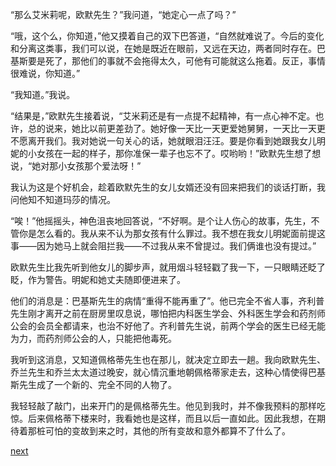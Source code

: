 
“那么艾米莉呢，欧默先生？”我问道，“她定心一点了吗？”

“哦，这个么，你知道，”他又摸着自己的双下巴答道，“自然就难说了。今后的变化和分离这类事，我们可以说，在她是既近在眼前，又远在天边，两者同时存在。巴基斯要是死了，那他们的事就不会拖得太久，可他有可能就这么拖着。反正，事情很难说，你知道。”

“我知道。”我说。

“结果是，”欧默先生接着说，“艾米莉还是有一点提不起精神，有一点心神不定。也许，总的说来，她比以前更差劲了。她好像一天比一天更爱她舅舅，一天比一天更不愿离开我们。我对她说一句关心的话，她就眼泪汪汪。要是你看到她跟我女儿明妮的小女孩在一起的样子，那你准保一辈子也忘不了。哎哟哟！”欧默先生想了想说，“她对那小女孩那个爱法呀！”

我认为这是个好机会，趁着欧默先生的女儿女婿还没有回来把我们的谈话打断，我问他知不知道玛莎的情况。

“唉！”他摇摇头，神色沮丧地回答说，“不好啊。是个让人伤心的故事，先生，不管你是怎么看的。我从来不认为那女孩有什么罪过。我不想在我女儿明妮面前提这事——因为她马上就会阻拦我——不过我从来不曾提过。我们俩谁也没有提过。”

欧默先生比我先听到他女儿的脚步声，就用烟斗轻轻戳了我一下，一只眼睛还眨了眨，作为警告。明妮和她丈夫随即便进来了。

他们的消息是：巴基斯先生的病情“重得不能再重了”。他已完全不省人事，齐利普先生刚才离开之前在厨房里叹息说，哪怕把内科医生学会、外科医生学会和药剂师公会的会员全都请来，也治不好他了。齐利普先生说，前两个学会的医生已经无能为力，而药剂师公会的人，只能把他毒死。

我听到这消息，又知道佩格蒂先生也在那儿，就决定立即去一趟。我向欧默先生、乔兰先生和乔兰太太道过晚安，就心情沉重地朝佩格蒂家走去，这种心情使得巴基斯先生成了一个新的、完全不同的人物了。

我轻轻敲了敲门，出来开门的是佩格蒂先生。他见到我时，并不像我预料的那样吃惊。后来佩格蒂下楼来时，我看她也是这样，而且以后一直如此。因此我想，在期待着那桩可怕的变故到来之时，其他的所有变故和意外都算不了什么了。

[next](page395)